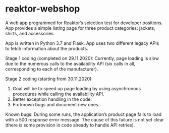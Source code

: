# reaktor-webshop
A web app programmed for Reaktor’s selection test for developer positions. App provides a simple listing page for three product categories: jackets, shirts, and accessories. 

App is written in Python 3.7 and Flask. App uses two different legacy APIs to fetch information about the products.

Stage 1 coding (completed on 29.11.2020):
Currently, page loading is slow due to the numerous calls to the availability API (six calls in all, corresponding to each of the manufacturer). 

Stage 2 coding (starting from 30.11.2020):
1. Goal will be to speed up page loading by using asynchronous procedures while calling the availability API.
2. Better exception handling in the code.
3. Fix known bugs and document new ones.

Known bugs:
During some runs, the application’s product page fails to load with a 500 response error message. The cause of this failure is not yet clear (there is some provision in code already to handle API retries).
